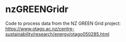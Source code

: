 # nzGREENGridr
Code to process data from the NZ GREEN Grid project: https://www.otago.ac.nz/centre-sustainability/research/energy/otago050285.html

